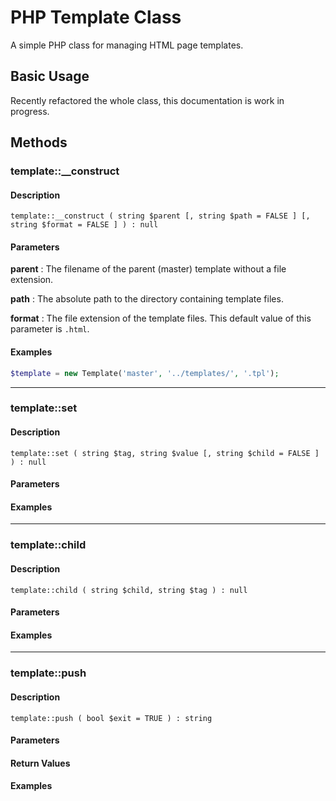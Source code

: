 # PHP Template Class

A simple PHP class for managing HTML page templates.


## Basic Usage

Recently refactored the whole class, this documentation is work in progress.


## Methods

### template::__construct

#### Description

    template::__construct ( string $parent [, string $path = FALSE ] [, string $format = FALSE ] ) : null

#### Parameters

**parent**
: The filename of the parent (master) template without a file extension.

**path**
: The absolute path to the directory containing template files.

**format**
: The file extension of the template files. This default value of this parameter is `.html`.

#### Examples
```php
$template = new Template('master', '../templates/', '.tpl');
```
---

### template::set

#### Description

    template::set ( string $tag, string $value [, string $child = FALSE ] ) : null

#### Parameters

#### Examples
---

### template::child

#### Description

    template::child ( string $child, string $tag ) : null

#### Parameters

#### Examples
---

### template::push

#### Description

    template::push ( bool $exit = TRUE ) : string

#### Parameters

#### Return Values

#### Examples
